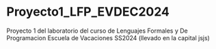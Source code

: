 # Proyecto1_LFP_EVDEC2024
Proyecto 1 del laboratorio del curso de Lenguajes Formales y De Programacion Escuela de Vacaciones SS2024 (llevado en la capital jsjs)
